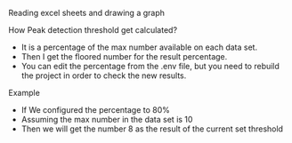 Reading excel sheets and drawing a graph

How Peak detection threshold get calculated?

- It is a percentage of the max number available on each data set.
- Then I get the floored number for the result percentage.
- You can edit the percentage from the .env file, but you need to rebuild the project in order to check the new results.

Example

- If We configured the percentage to 80%
- Assuming the max number in the data set is 10
- Then we will get the number 8 as the result of the current set threshold
